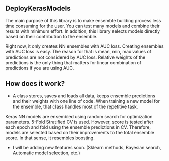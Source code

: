 ## DeployKerasModels

The main purpose of this library is to make ensemble building process less time consuming for the user. You can
test many models and combine their results with minimum effort. In addition, this library selects models directly based on
their contribution to the ensemble.

Right now, it only creates NN ensembles with AUC loss. Creating ensembles with AUC loss is easy. The reason for that is
mean, min, max values of predictions are not considered by AUC loss. Relative weights of the predictions is the only 
thing that matters for linear combination of predictions if you are using AUC.

## How does it work?
- A class stores, saves and loads all data, keeps ensemble predictions and their weights with one line of code.
When training a new model for the ensemble, that class handles most of the repetitive task.

Keras NN models are ensembled using random search for optimization parameters. 5-Fold Stratified CV is used. However,
score is tested after each epoch and fold using the ensemble predictions in CV. Therefore, models are selected based on their
improvements to the total ensemble score. In that sense, it resembles boosting.



- I will be adding new features soon. (Sklearn methods, Bayesian search, Automatic model selection, etc.)
